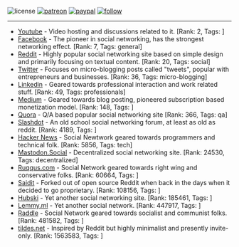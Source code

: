 ![license](https://img.shields.io/github/license/prahladyeri/siterank-stats.svg)
[![patreon](https://img.shields.io/badge/Patreon-brown.svg?logo=patreon)](https://www.patreon.com/prahladyeri)
[![paypal](https://img.shields.io/badge/PayPal-blue.svg?logo=paypal)](https://www.paypal.com/cgi-bin/webscr?cmd=_s-xclick&hosted_button_id=JM8FUXNFUK6EU)
[![follow](https://img.shields.io/twitter/follow/prahladyeri.svg?style=social)](https://twitter.com/prahladyeri)

---
- [Youtube](https://www.youtube.com/) - Video hosting and discussions related to it. [Rank: 2, Tags: ]
- [Facebook](https://www.facebook.com/) - The pioneer in social networking, has the strongest networking effect. [Rank: 7, Tags: general]
- [Reddit](https://www.reddit.com) - Highly popular social networking site based on simple design and primarily focusing on textual content. [Rank: 20, Tags: social]
- [Twitter](https://twitter.com/) - Focuses on micro-blogging posts called "tweets", popular with entrepreneurs and businesses. [Rank: 36, Tags: micro-blogging]
- [Linkedin](https://www.linkedin.com/) - Geared towards professional interaction and work related stuff. [Rank: 49, Tags: professionals]
- [Medium](https://medium.com/) - Geared towards blog posting, pioneered subscription based monetization model. [Rank: 148, Tags: ]
- [Quora](https://www.quora.com/) - Q/A based popular social networking site [Rank: 366, Tags: qa]
- [Slashdot](https://slashdot.org/) - An old school social networking forum, at least as old as reddit. [Rank: 4189, Tags: ]
- [Hacker News](https://news.ycombinator.com) - Social Newtwork geared towards programmers and technical folk. [Rank: 5856, Tags: tech]
- [Mastodon.Social](https://mastodon.social/) - Decentralized social networking site. [Rank: 24530, Tags: decentralized]
- [Ruqqus.com](https://ruqqus.com/) - Social Network geared towards right wing and conservative folks. [Rank: 60664, Tags: ]
- [Saidit](https://saidit.net/) - Forked out of open source Reddit when back in the days when it decided to go proprietary. [Rank: 108156, Tags: ]
- [Hubski](https://hubski.com/) - Yet another social networking site. [Rank: 185461, Tags: ]
- [Lemmy.ml](https://lemmy.ml/) - Yet another social network. [Rank: 447917, Tags: ]
- [Raddle](https://raddle.me/) - Social Network geared towards socialist and communist folks. [Rank: 481582, Tags: ]
- [tildes.net](https://tildes.net/) - Inspired by Reddit but highly minimalist and presently invite-only. [Rank: 1563583, Tags: ]

